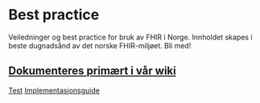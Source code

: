 # Best practice
Veiledninger og best practice for bruk av FHIR i Norge. Innholdet skapes i beste dugnadsånd av det norske FHIR-miljøet. Bli med!

## [Dokumenteres primært i vår wiki](https://github.com/HL7Norway/best-practice/wiki)

[Test](about/contact-us.md)
[Implementasjonsguide](implementasonsguide/index.md)
